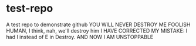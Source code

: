 # test-repo


A test repo to demonstrate github
YOU WILL NEVER DESTROY ME FOOLISH HUMAN, I think, nah, we'll destroy him
I HAVE CORRECTED MY MISTAKE: I had I instead of E in Destroy. AND NOW I AM UNSTOPPABLE
